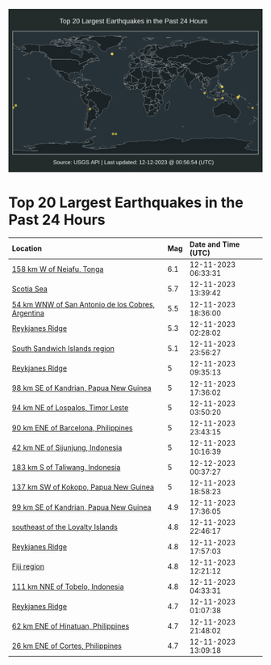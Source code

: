 ![Map](./map.png)

# Top 20 Largest Earthquakes in the Past 24 Hours

| Location | Mag | Date and Time (UTC) |
|:---|:---|:---|
| [158 km W of Neiafu, Tonga](https://earthquake.usgs.gov/earthquakes/eventpage/us7000li15) | 6.1 | 12-11-2023 06:33:31 |
| [Scotia Sea](https://earthquake.usgs.gov/earthquakes/eventpage/us7000li3g) | 5.7 | 12-11-2023 13:39:42 |
| [54 km WNW of San Antonio de los Cobres, Argentina](https://earthquake.usgs.gov/earthquakes/eventpage/usd001097k) | 5.5 | 12-11-2023 18:36:00 |
| [Reykjanes Ridge](https://earthquake.usgs.gov/earthquakes/eventpage/us7000li0f) | 5.3 | 12-11-2023 02:28:02 |
| [South Sandwich Islands region](https://earthquake.usgs.gov/earthquakes/eventpage/us7000li9l) | 5.1 | 12-11-2023 23:56:27 |
| [Reykjanes Ridge](https://earthquake.usgs.gov/earthquakes/eventpage/us7000li24) | 5 | 12-11-2023 09:35:13 |
| [98 km SE of Kandrian, Papua New Guinea](https://earthquake.usgs.gov/earthquakes/eventpage/usd001097g) | 5 | 12-11-2023 17:36:02 |
| [94 km NE of Lospalos, Timor Leste](https://earthquake.usgs.gov/earthquakes/eventpage/us7000li0l) | 5 | 12-11-2023 03:50:20 |
| [90 km ENE of Barcelona, Philippines](https://earthquake.usgs.gov/earthquakes/eventpage/us7000li9h) | 5 | 12-11-2023 23:43:15 |
| [42 km NE of Sijunjung, Indonesia](https://earthquake.usgs.gov/earthquakes/eventpage/us7000li28) | 5 | 12-11-2023 10:16:39 |
| [183 km S of Taliwang, Indonesia](https://earthquake.usgs.gov/earthquakes/eventpage/us7000lia1) | 5 | 12-12-2023 00:37:27 |
| [137 km SW of Kokopo, Papua New Guinea](https://earthquake.usgs.gov/earthquakes/eventpage/us7000li7a) | 5 | 12-11-2023 18:58:23 |
| [99 km SE of Kandrian, Papua New Guinea](https://earthquake.usgs.gov/earthquakes/eventpage/us7000li73) | 4.9 | 12-11-2023 17:36:05 |
| [southeast of the Loyalty Islands](https://earthquake.usgs.gov/earthquakes/eventpage/us7000li99) | 4.8 | 12-11-2023 22:46:17 |
| [Reykjanes Ridge](https://earthquake.usgs.gov/earthquakes/eventpage/us7000li77) | 4.8 | 12-11-2023 17:57:03 |
| [Fiji region](https://earthquake.usgs.gov/earthquakes/eventpage/us7000li34) | 4.8 | 12-11-2023 12:21:12 |
| [111 km NNE of Tobelo, Indonesia](https://earthquake.usgs.gov/earthquakes/eventpage/us7000li0w) | 4.8 | 12-11-2023 04:33:31 |
| [Reykjanes Ridge](https://earthquake.usgs.gov/earthquakes/eventpage/us7000li0b) | 4.7 | 12-11-2023 01:07:38 |
| [62 km ENE of Hinatuan, Philippines](https://earthquake.usgs.gov/earthquakes/eventpage/us7000li8z) | 4.7 | 12-11-2023 21:48:02 |
| [26 km ENE of Cortes, Philippines](https://earthquake.usgs.gov/earthquakes/eventpage/us7000li3f) | 4.7 | 12-11-2023 13:09:18 |
